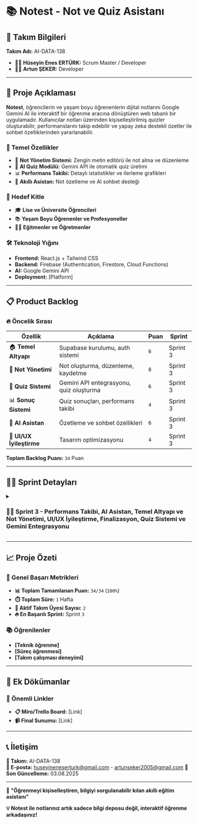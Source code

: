 # 📚 Notest - Not ve Quiz Asistanı

## 👥 Takım Bilgileri
**Takım Adı:** AI-DATA-138
- 👨‍💼 **Hüseyin Enes ERTÜRK:** Scrum Master / Developer
- 👩‍💻 **Artun ŞEKER:** Developer

---

## 🎯 Proje Açıklaması

**Notest**, öğrencilerin ve yaşam boyu öğrenenlerin dijital notlarını Google Gemini AI ile interaktif bir öğrenme aracına dönüştüren web tabanlı bir uygulamadır. Kullanıcılar notları üzerinden kişiselleştirilmiş quizler oluşturabilir, performanslarını takip edebilir ve yapay zeka destekli özetler ile sohbet özelliklerinden yararlanabilir.

### 🚀 Temel Özellikler
- 📝 **Not Yönetim Sistemi:** Zengin metin editörü ile not alma ve düzenleme
- 🧠 **AI Quiz Modülü:** Gemini API ile otomatik quiz üretimi
- 📊 **Performans Takibi:** Detaylı istatistikler ve ilerleme grafikleri
- 🤖 **Akıllı Asistan:** Not özetleme ve AI sohbet desteği

### 🎯 Hedef Kitle
- 🎓 **Lise ve Üniversite Öğrencileri**
- 📚 **Yaşam Boyu Öğrenenler ve Profesyoneller**
- 👨‍🏫 **Eğitmenler ve Öğretmenler**

### 🛠️ Teknoloji Yığını
- **Frontend:** React.js + Tailwind CSS
- **Backend:** Firebase (Authentication, Firestore, Cloud Functions)
- **AI:** Google Gemini API
- **Deployment:** [Platform]

---

## 📋 Product Backlog

### 🔥 Öncelik Sırası
| **Özellik** | **Açıklama** | **Puan** | **Sprint** |
|-------------|--------------|----------|------------|
| 🏠 **Temel Altyapı** | Supabase kurulumu, auth sistemi | `6` | Sprint 3 |
| 📝 **Not Yönetimi** | Not oluşturma, düzenleme, kaydetme | `8` | Sprint 3 |
| 🧠 **Quiz Sistemi** | Gemini API entegrasyonu, quiz oluşturma | `6` | Sprint 3 |
| 📊 **Sonuç Sistemi** | Quiz sonuçları, performans takibi | `4` | Sprint 3 |
| 🤖 **AI Asistan** | Özetleme ve sohbet özellikleri | `6` | Sprint 3 |
| 🎨 **UI/UX İyileştirme** | Tasarım optimizasyonu | `4` | Sprint 3 |

**Toplam Backlog Puanı:** `34` Puan

---

## 🏃‍♂️ Sprint Detayları

<details>
<summary><h3>🏃‍♂️ Sprint 3 - Performans Takibi, AI Asistan, Temel Altyapı ve Not Yönetimi, UI/UX İyileştirme, Finalizasyon, Quiz Sistemi ve Gemini Entegrasyonu</h3></summary>

### 🎯 Sprint Hedefi
**Frontend tasarımı tamamlanacak. AI entegrasyonu ve authentication kurulumları tamamlanacak. Temel not tutma işlevi eklenecek.**

### 📊 Sprint Bilgileri
- **📅 Sprint Süresi:** 21.07.2025 - 03.08.2025
- **🎯 Hedef Puan:** `34` Puan
- **✅ Tamamlanan Puan:** `34` Puan
- **📈 Tamamlanma Oranı:** `100%`

### 📋 Sprint Backlog

#### 🔥 Yüksek Öncelik
- [ ] **[Temel Altyapı]** - `6` Puan
  - **📝 Açıklama:*Supabase kurulumu ve auth sistemi.* 
  - **🎯 Kabul Kriterleri:*Database bağlantısının sağlanması. Kullanıcı bilgilerinin sağlıklı bir şekilde kaydedilmesi.*
  - **👤 Sorumlu:*Artun Şeker*

- [ ] **[Not Sistemi]** - `8` Puan
  - **📝 Açıklama:*Not oluşturma, düzenleme, kaydetme.* 
  - **🎯 Kabul Kriterleri:*Temel işlevlerin sağlanması.*
  - **👤 Sorumlu:*Artun Şeker, Hüseyin Enes Ertürk*
    
- [ ] **[Quiz Sistemi]** - `6` Puan
  - **📝 Açıklama:*Notlardan yola çıkarak quiz oluşturulması ve sonuçların kaydedilmesi.* 
  - **🎯 Kabul Kriterleri:*Temel işlevlerin sağlanması.*
  - **👤 Sorumlu:*Artun Şeker, Hüseyin Enes Ertürk*

### 📱 Daily Scrum
**🗣️ Daily Scrum toplantıları:** [Google Meet]

#### ✅ Tamamlanan İşler
- **[Temel Altyapı]**
- **[Not Yönetimi]**
- **[Quiz Sistemi]**
- **[Sonuç Sistemi]**
- **[AI Asistanı]**

#### ❌ Tamamlanamayan İşler

#### 🎯 Demo
**📸 Ekran Görüntüleri:** [Klasör/Link]

#### 👥 Sprint Review Katılımcıları
- **Hüseyin Enes Ertürk**
- **Artun Şeker**

### 🔄 Sprint Retrospective

#### ✅ İyi Giden Şeyler
- **Görev dağılımı uygun yapıldı. Proje üyeleri görevlerini uygun bir şekilde tamamladı.**
- **Son sprintte iletişim kopukluğu yaşanmadı.**

#### ❌ İyileştirilebilir Alanlar

</details>

---

## 📈 Proje Özeti

### 🎯 Genel Başarı Metrikleri
- **📊 Toplam Tamamlanan Puan:** `34/34` (`100%`)
- **⏱️ Toplam Süre:** `1` Hafta
- **👥 Aktif Takım Üyesi Sayısı:** `2`
- **🔥 En Başarılı Sprint:** Sprint `3`

### 📚 Öğrenilenler
- **[Teknik öğrenme]**
- **[Süreç öğrenmesi]**
- **[Takım çalışması deneyimi]**

---

## 📎 Ek Dökümanlar

### 🔗 Önemli Linkler
- **📋 Miro/Trello Board:** [Link]
- **📹 Final Sunumu:** [Link]

---

## 📞 İletişim

**🏢 Takım:** AI-DATA-138  
**📧 E-posta:** huseyineneserturk@gmail.com - artunseker2005@gmail.com
**📅 Son Güncelleme:** 03.08.2025

---

**🎯 "Öğrenmeyi kişiselleştiren, bilgiyi sorgulanabilir kılan akıllı eğitim asistanı"**

**💡 Notest ile notlarınız artık sadece bilgi deposu değil, interaktif öğrenme arkadaşınız!**
